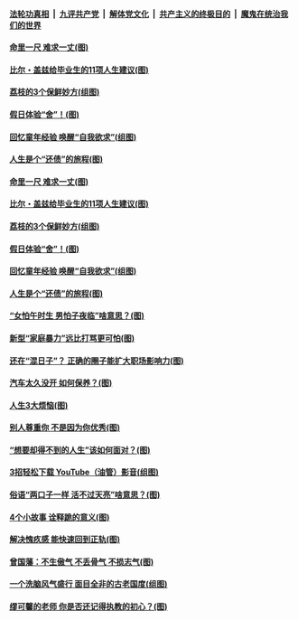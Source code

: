 

####  [法轮功真相](../../../../basic/blob/master/README.md?t=06211931) &nbsp;|&nbsp; [九评共产党](../../../../9ping.md/blob/master/README.md?t=06211931) &nbsp;|&nbsp; [解体党文化](../../../../jtdwh.md/blob/master/README.md?t=06211931)  &nbsp;|&nbsp; [共产主义的终极目的](../../../../gczydzjmd.md/blob/master/README.md?t=06211931) &nbsp;|&nbsp; [魔鬼在统治我们的世界](../../../../mgztzwmdsj.md/blob/master/README.md?t=06211931) 

#### [命里一尺 难求一丈(图)](../pages/p8/936782.md?t=06211931) 

#### [比尔・盖兹给毕业生的11项人生建议(图)](../pages/p8/936231.md?t=06211931) 

#### [荔枝的3个保鲜妙方(组图)](../pages/p8/936950.md?t=06211931) 

#### [假日体验“舍”！(图)](../pages/p8/937183.md?t=06211931) 

#### [回忆童年经验 唤醒“自我欲求”(组图)](../pages/p8/937082.md?t=06211931) 

#### [人生是个“还债”的旅程(图)](../pages/p8/936768.md?t=06211931) 

#### [命里一尺 难求一丈(图)](../pages/p8/936782.md?t=06211931) 

#### [比尔・盖兹给毕业生的11项人生建议(图)](../pages/p8/936231.md?t=06211931) 

#### [荔枝的3个保鲜妙方(组图)](../pages/p8/936950.md?t=06211931) 

#### [假日体验“舍”！(图)](../pages/p8/937183.md?t=06211931) 

#### [回忆童年经验 唤醒“自我欲求”(组图)](../pages/p8/937082.md?t=06211931) 

#### [人生是个“还债”的旅程(图)](../pages/p8/936768.md?t=06211931) 

#### [“女怕午时生 男怕子夜临”啥意思？(图)](../pages/p8/937081.md?t=06211931) 

#### [新型“家庭暴力”远比打骂更可怕(图)](../pages/p8/936230.md?t=06211931) 

#### [还在“混日子”？ 正确的圈子能扩大职场影响力(图)](../pages/p8/937049.md?t=06211931) 

#### [汽车太久没开 如何保养？(图)](../pages/p8/937035.md?t=06211931) 

#### [人生3大烦恼(图)](../pages/p8/936959.md?t=06211931) 

#### [别人尊重你 不是因为你优秀(图)](../pages/p8/936253.md?t=06211931) 

#### [“想要却得不到的人生”该如何面对？(图)](../pages/p8/936933.md?t=06211931) 

#### [3招轻松下载 YouTube（油管）影音(组图)](../pages/p8/936922.md?t=06211931) 

#### [俗语“两口子一样 活不过天亮”啥意思？(图)](../pages/p8/936917.md?t=06211931) 

#### [4个小故事 诠释跪的意义(图)](../pages/p8/936353.md?t=06211931) 

#### [解决愧疚感 能快速回到正轨(图)](../pages/p8/936834.md?t=06211931) 

#### [曾国藩：不生傲气 不丢骨气 不损志气(图)](../pages/p8/936248.md?t=06211931) 

#### [一个洗脑风气盛行 面目全非的古老国度(组图)](../pages/p8/936759.md?t=06211931) 

#### [缪可馨的老师 你是否还记得执教的初心？(图)](../pages/p8/936737.md?t=06211931) 

